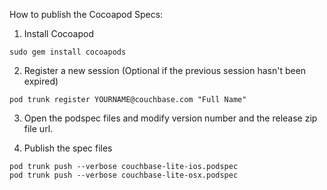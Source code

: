 How to publish the Cocoapod Specs:

1. Install Cocoapod

 ```
 sudo gem install cocoapods
 ```

2. Register a new session (Optional if the previous session hasn't been expired)

 ```
 pod trunk register YOURNAME@couchbase.com "Full Name"
 ```

3. Open the podspec files and modify version number and the release zip file url.

4. Publish the spec files

 ```
 pod trunk push --verbose couchbase-lite-ios.podspec
 pod trunk push --verbose couchbase-lite-osx.podspec
 ```
